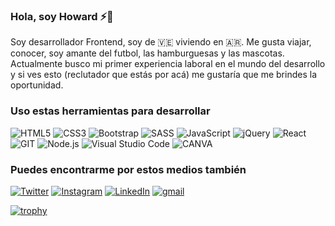 ###   Hola, soy Howard ⚡️👋

Soy desarrollador Frontend, soy de :venezuela: viviendo en :argentina:. Me gusta viajar, conocer, soy amante del futbol, las hamburguesas y las mascotas. Actualmente busco mi primer experiencia laboral en el mundo del desarrollo y si ves esto (reclutador que estás por acá) me gustaría que me brindes la oportunidad.

### Uso estas herramientas para desarrollar

<img alt="HTML5" src="https://img.shields.io/badge/html5%20-%23E34F26.svg?&style=for-the-badge&logo=html5&logoColor=white"/> <img alt="CSS3" src="https://img.shields.io/badge/css3%20-%231572B6.svg?&style=for-the-badge&logo=css3&logoColor=white"/> <img alt="Bootstrap" src="https://img.shields.io/badge/bootstrap-%23563D7C.svg?style=for-the-badge&logo=bootstrap&logoColor=white"/> <img alt="SASS" src="https://img.shields.io/badge/SASS%20-hotpink.svg?&style=for-the-badge&logo=SASS&logoColor=white"/>  <img alt="JavaScript" src="https://img.shields.io/badge/javascript%20-%23323330.svg?&style=for-the-badge&logo=javascript&logoColor=%23F7DF1E"/> <img alt="jQuery" src="https://img.shields.io/badge/jquery-%230769AD.svg?style=for-the-badge&logo=jquery&logoColor=white"/> <img alt="React" src="https://img.shields.io/badge/react%20-%2320232a.svg?&style=for-the-badge&logo=react&logoColor=%2361DAFB"/> <img alt="GIT" src="https://img.shields.io/badge/git-%23F05033.svg?style=for-the-badge&logo=git&logoColor=white"/> <img alt="Node.js" src="https://img.shields.io/badge/node.js-6DA55F?style=for-the-badge&logo=node.js&logoColor=white"/> <img alt="Visual Studio Code" src="https://img.shields.io/badge/Visual%20Studio%20Code-0078d7.svg?&style=for-the-badge&logo=visual-studio-code&logoColor=white"/> <img alt="CANVA" src="https://img.shields.io/badge/Canva-%2300C4CC.svg?style=for-the-badge&logo=Canva&logoColor=white"/>

### Puedes encontrarme por estos medios también

[<img alt="Twitter" src="https://img.shields.io/badge/howardev_%20-%231DA1F2.svg?&style=for-the-badge&logo=Twitter&logoColor=white"/>](https://twitter.com/howardev_) [<img alt="Instagram" src="https://img.shields.io/badge/hparra07-%23E4405F.svg?style=for-the-badge&logo=Instagram&logoColor=white"/>]()
[<img alt="LinkedIn" src="https://img.shields.io/badge/Howard Parra-%230077B5.svg?style=for-the-badge&logo=linkedin&logoColor=white"/>](https://www.linkedin.com/in/howard-parra-35293013b/)
[<img alt="gmail" src="https://img.shields.io/badge/howard.parra95@gmail.com-D14836?style=for-the-badge&logo=gmail&logoColor=white"/>](mailto:howard.parra95@gmail.com)

[![trophy](https://github-profile-trophy.vercel.app/?username=hparra07&theme=dracula)](https://github.com/hparra07/github-profile-trophy)

